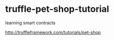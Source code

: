 # truffle-pet-shop-tutorial
learning smart contracts

http://truffleframework.com/tutorials/pet-shop
